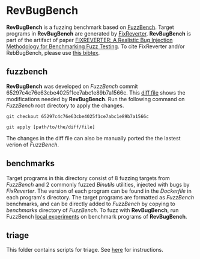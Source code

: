 # RevBugBench
**RevBugBench** is a fuzzing benchmark based on [FuzzBench](https://github.com/google/fuzzbench). Target programs in **RevBugBench** are generated by [FixReverter](). **RevBugBench** is part of the artifact of paper [FIXREVERTER: A Realistic Bug Injection Methodology for Benchmarking Fuzz Testing](https://www.usenix.org/conference/usenixsecurity22/presentation/zhang-zenong). To cite FixReverter and/or RebBugBench, please use [this bibtex](/cite.bib).
## fuzzbench
**RevBugBench** was developed on _FuzzBench_ commit 65297c4c76e63cbe4025f1ce7abc1e89b7a1566c. This [diff file](/fuzzbench/revbugbench.patch) shows the modifications needed by **RevBugBench**. Run the following command on _FuzzBench_ root directory to apply the changes.

`git checkout 65297c4c76e63cbe4025f1ce7abc1e89b7a1566c`

`git apply [path/to/the/diff/file]`

The changes in the diff file can also be manually ported the the lastest verion of _FuzzBench_.

## benchmarks
Target programs in this directory consist of 8 fuzzing targets from _FuzzBench_ and 2 commonly fuzzed _Binutils_ utilities, injected with bugs by _FixReverter_. The version of each program can be found in the _Dockerfile_ in each program's directory. The target programs are formatted as _FuzzBench_ benchmarks, and can be directly added to _FuzzBench_ by copying to _benchmarks_ directory of _FuzzBench_. To fuzz with **RevBugBench**, run FuzzBench [local experiments](https://google.github.io/fuzzbench/running-a-local-experiment) on benchmark programs of **RevBugBench**.
## triage
This folder contains scripts for triage. See [here](/triage/README.md) for instructions.
